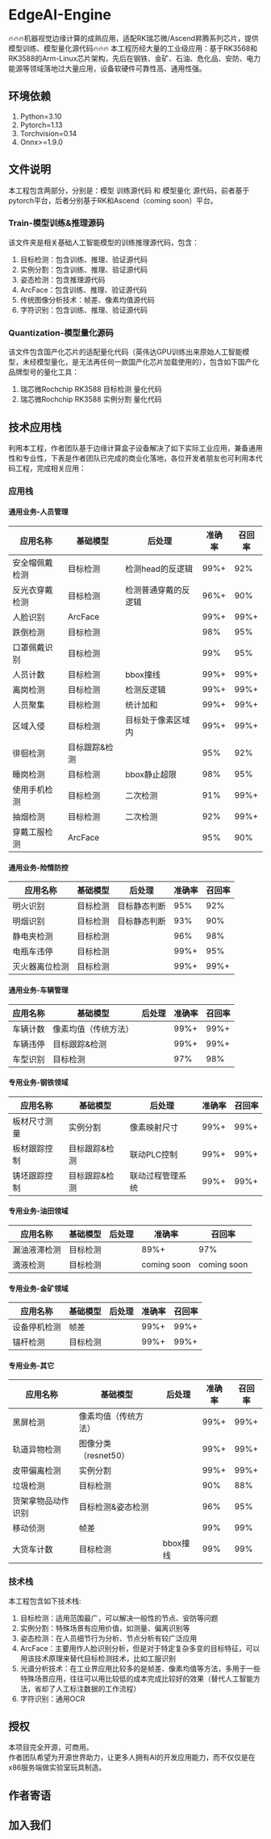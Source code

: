 # EdgeAI-Engine
🔥🔥🔥机器视觉边缘计算的成熟应用，适配RK瑞芯微/Ascend昇腾系列芯片，提供模型训练、模型量化源代码🔥🔥🔥
本工程历经大量的工业级应用：基于RK3568和RK3588的Arm-Linux芯片架构，先后在钢铁、金矿、石油、危化品、安防、电力能源等领域落地过大量应用，设备软硬件可靠性高、通用性强。

## 环境依赖
1. Python=3.10
2. Pytorch=1.13
3. Torchvision=0.14
4. Onnx>=1.9.0

## 文件说明
本工程包含两部分，分别是：模型 训练源代码 和 模型量化 源代码，前者基于pytorch平台，后者分别基于RK和Ascend（coming soon）平台。
### Train-模型训练&推理源码
该文件夹是相关基础人工智能模型的训练推理源代码，包含：
1. 目标检测：包含训练、推理、验证源代码
2. 实例分割：包含训练、推理、验证源代码
3. 姿态检测：包含推理源代码
4. ArcFace：包含训练、推理、验证源代码
5. 传统图像分析技术：帧差、像素均值源代码
6. 字符识别：包含训练、推理、验证源代码

### Quantization-模型量化源码
该文件包含国产化芯片的适配量化代码（英伟达GPU训练出来原始人工智能模型，未经模型量化，是无法再任何一款国产化芯片加载使用的），包含如下国产化品牌型号的量化工具：
1. 瑞芯微Rochchip RK3588 目标检测 量化代码
2. 瑞芯微Rochchip RK3588 实例分割 量化代码

## 技术应用栈
利用本工程，作者团队基于边缘计算盒子设备解决了如下实际工业应用，兼备通用性和专业性，下表是作者团队已完成的商业化落地，各位开发者朋友也可利用本代码工程，完成相关应用：
### 应用栈
#### 通用业务-人员管理
| 应用名称 | 基础模型 | 后处理 |准确率 | 召回率 |
|----------|----------|----------|----------|----------|
| 安全帽佩戴检测 | 目标检测 | 检测head的反逻辑 | 99%+ | 92% |
| 反光衣穿戴检测 | 目标检测 | 检测普通穿戴的反逻辑 | 96%+ | 90% |
| 人脸识别 | ArcFace |  | 99%+ | 99%+ |
| 跌倒检测 | 目标检测 |  | 98% | 95% |
| 口罩佩戴识别 | 目标检测 |  | 99% | 95% | 
| 人员计数 | 目标检测 | bbox撞线 | 99%+ | 99%+ |
| 离岗检测 | 目标检测 | 检测反逻辑 | 99%+ | 99%+ |
| 人员聚集 | 目标检测 | 统计加和 | 99%+ | 99%+ |
| 区域入侵 | 目标检测 | 目标处于像素区域内 | 99%+ | 99%+ |
| 徘徊检测 | 目标跟踪&检测 |  | 95% | 92% |
| 睡岗检测 | 目标检测 | bbox静止超限 | 98% | 95% |
| 使用手机检测 | 目标检测 | 二次检测 | 91% | 99%+ |
| 抽烟检测 | 目标检测 | 二次检测 | 92% | 99%+ |
| 穿戴工服检测 | ArcFace |  | 95% | 90% |

#### 通用业务-险情防控
| 应用名称 | 基础模型 | 后处理 |准确率 | 召回率 |
|----------|----------|----------|----------|----------|
| 明火识别 | 目标检测 | 目标静态判断 | 95% | 92% |
| 明烟识别 | 目标检测 | 目标静态判断 | 93% | 90% |
| 静电夹检测 | 目标检测 |  | 96% | 98% |
| 电瓶车违停 | 目标检测 |  | 99%+ | 95% |
| 灭火器离位检测 | 目标检测 |  | 99%+ | 99%+ |

#### 通用业务-车辆管理
| 应用名称 | 基础模型 | 后处理 |准确率 | 召回率 |
|----------|----------|----------|----------|----------|
| 车辆计数 | 像素均值（传统方法） | |99%+ | 99%+ |
| 车辆违停 | 目标跟踪&检测 | |99%+ | 99%+ |
| 车型识别 | 目标检测 |  | 97% | 98% |

#### 专用业务-钢铁领域
| 应用名称 | 基础模型 | 后处理 |准确率 | 召回率 |
|----------|----------|----------|----------|----------|
| 板材尺寸测量 | 实例分割 | 像素映射尺寸 |99%+ | 99%+ |
| 板材跟踪控制 | 目标跟踪&检测 | 联动PLC控制 | 99%+ | 99%+ |
| 铸坯跟踪控制 | 目标跟踪&检测 | 联动过程管理系统 | 99%+ | 99%+ |

#### 专用业务-油田领域
| 应用名称 | 基础模型 | 后处理 |准确率 | 召回率 |
|----------|----------|----------|----------|----------|
| 漏油液滞检测 | 目标检测 |  | 89%+ | 97% |
| 滴液检测 | 目标检测 |  | coming soon | coming soon |

#### 专用业务-金矿领域
| 应用名称 | 基础模型 | 后处理 |准确率 | 召回率 |
|----------|----------|----------|----------|----------|
| 设备停机检测 | 帧差 |  | 99%+ | 99%+ |
| 锚杆检测 | 目标检测 |  | 99%+ | 99%+ |

#### 专用业务-其它
| 应用名称 | 基础模型 | 后处理 |准确率 | 召回率 |
|----------|----------|----------|----------|----------|
| 黑屏检测 | 像素均值（传统方法） | |99%+ | 99%+ |
| 轨道异物检测 | 图像分类（resnet50） | |99%+ | 99%+ |
| 皮带偏离检测 | 实例分割 |  | 99%+ | 99%+ |
| 垃圾检测 | 目标检测 |  | 90% | 88% |
| 货架拿物品动作识别| 目标检测&姿态检测 |  | 96% | 95% |
| 移动侦测 | 帧差 |  | 99% | 99% |
| 大货车计数 | 目标检测 | bbox撞线 | 99% | 99% |

### 技术栈
本工程包含如下技术栈:
1. 目标检测：适用范围最广，可以解决一般性的节点、安防等问题
2. 实例分割：特殊场景有应用价值，如测量、偏离识别等
3. 姿态检测：在人员细节行为分析、节点分析有较广泛应用
4. ArcFace：主要用作人脸识别分析，但是对于特定复杂多变的目标特征，可以用该技术原理来替代目标检测技术，比如工服识别
5. 光谱分析技术：在工业界应用比较多的是帧差、像素均值等方法，多用于一些特殊场景应用，往往可以用比较低的成本完成比较好的效果（替代人工智能方法，省却了人工标注数据的工作流程）
6. 字符识别：通用OCR

## 授权
本项目完全开源，可商用。  
作者团队希望为开源世界助力，让更多人拥有AI的开发应用能力，而不仅仅是在x86服务端做实验室玩具制造。

## 作者寄语

## 加入我们
